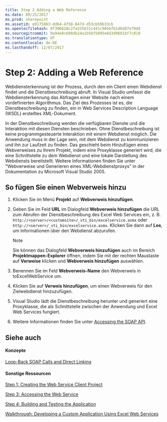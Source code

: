 ```yaml
---
title: Step 2 Adding a Web Reference
ms.date: 09/25/2017
ms.prod: sharepoint
ms.assetid: e9175863-ddb4-4750-847d-d53cb59b33cb
ms.openlocfilehash: 8f306628c2fa335631c441c905bfb1d6d87e79d8
ms.sourcegitcommit: 0a94e0c600db24a1b5bf5895e6d3d9681bf7c810
ms.translationtype: HT
ms.contentlocale: de-DE
ms.lasthandoff: 12/07/2017
---
```

# <a name="step-2-adding-a-web-reference"></a>Step 2: Adding a Web Reference

Webdiensterkennung ist der Prozess, durch den ein Client einen Webdienst findet und die Dienstbeschreibung abruft. In Visual Studio umfasst die Webdiensterkennung das Abfragen einer Website nach einem vordefinierten Algorithmus. Das Ziel des Prozesses ist es, die Dienstbeschreibung zu finden, ein in Web Services Description Language (WSDL) erstelltes XML-Dokument.
  
    
    

In der Dienstbeschreibung werden die verfügbaren Dienste und die Interaktion mit diesen Diensten beschrieben. Ohne Dienstbeschreibung ist keine programmgesteuerte Interaktion mit einem Webdienst möglich. Die Anwendung muss in der Lage sein, mit dem Webdienst zu kommunizieren und ihn zur Laufzeit zu finden. Das geschieht beim Hinzufügen eines Webverweises zu Ihrem Projekt, indem eine Proxyklasse generiert wird, die eine Schnittstelle zu dem Webdienst und eine lokale Darstellung des Webdiensts bereitstellt. Weitere Informationen finden Sie unter "Webverweise und Generieren eines XML-Webdienstproxys" in der Dokumentation zu Microsoft Visual Studio 2005.
  
    
    


## <a name="to-add-a-web-reference"></a>So fügen Sie einen Webverweis hinzu


1. Klicken Sie im Menü **Projekt** auf **Webverweis hinzufügen**.
    
  
2. Geben Sie im Feld **URL** im Dialogfeld **Webverweis hinzufügen** die URL zum Abrufen der Dienstbeschreibung des Excel Web Services ein, z. B. `http://<server>/<customsite>/_vti_bin/excelservice.asmx` oder `http://<server>/_vti_bin/excelservice.asmx`. Klicken Sie dann auf **Los**, um Informationen über den Webdienst abzurufen.
    
    > [!NOTE]
    > Sie können das Dialogfeld **Webverweis hinzufügen** auch im Bereich **Projektmappen-Explorer** öffnen, indem Sie mit der rechten Maustaste auf **Verweise** klicken und **Webverweis hinzufügen** auswählen. 
    
3. Benennen Sie im Feld **Webverweis-Name** den Webverweis in toExcelWebService um.
    
  
4. Klicken Sie auf **Verweis hinzufügen**, um einen Webverweis für den Zielwebdienst hinzuzufügen.
    
  
5. Visual Studio lädt die Dienstbeschreibung herunter und generiert eine Proxyklasse, die als Schnittstelle zwischen der Anwendung und Excel Web Services fungiert. 
    
  
6. Weitere Informationen finden Sie unter  [Accessing the SOAP API](accessing-the-soap-api.md).
    
  

## <a name="see-also"></a>Siehe auch


#### <a name="concepts"></a>Konzepte


  
    
    
 [Loop-Back SOAP Calls and Direct Linking](loop-back-soap-calls-and-direct-linking.md)
#### <a name="other-resources"></a>Sonstige Ressourcen


  
    
    
 [Step 1: Creating the Web Service Client Project](step-1-creating-the-web-service-client-project.md)
  
    
    
 [Step 3: Accessing the Web Service](step-3-accessing-the-web-service.md)
  
    
    
 [Step 4: Building and Testing the Application](step-4-building-and-testing-the-application.md)
  
    
    
 [Walkthrough: Developing a Custom Application Using Excel Web Services](walkthrough-developing-a-custom-application-using-excel-web-services.md)
